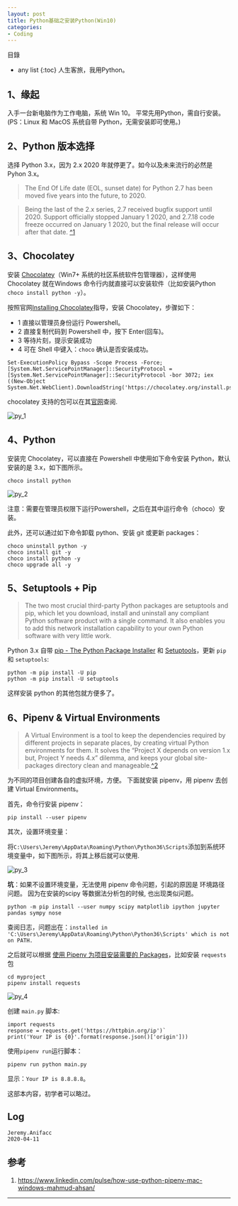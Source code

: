 ```yaml
---
layout: post
title: Python基础之安装Python(Win10)
categories:
- Coding
---
```

目錄 
* any list
{:toc}
人生客旅，我用Python。

## 1、缘起

入手一台新电脑作为工作电脑，系统 Win 10。 平常先用Python，需自行安装。 (PS：Linux 和 MacOS 系统自带 Python，无需安装即可使用。)

## 2、Python 版本选择

选择 Python 3.x，因为 2.x 2020 年就停更了。如今以及未来流行的必然是 Pyhon 3.x。

> The End Of Life date (EOL, sunset date) for Python 2.7 has been moved five years into the future, to 2020.

> Being the last of the 2.x series, 2.7 received bugfix support until 2020. Support officially stopped January 1 2020, and 2.7.18 code freeze occurred on January 1 2020, but the final release will occur after that date. [^1][1]

## 3、Chocolatey

安装 [Chocolatey](https://chocolatey.org/why-chocolatey)（Win7+ 系统的社区系统软件包管理器），这样使用 Chocolatey 就在Windows 命令行内就直接可以安装软件（比如安装Python `choco install python -y`）。

按照官网[Installing Chocolatey](https://chocolatey.org/install)指导，安装 Chocolatey，步骤如下：

- 1 直接以管理员身份运行 Powershell。
- 2 直接复制代码到 Powershell 中，按下 Enter(回车)。 
- 3 等待片刻，提示安装成功
- 4 可在 Shell 中键入：`choco` 确认是否安装成功。

```
Set-ExecutionPolicy Bypass -Scope Process -Force; [System.Net.ServicePointManager]::SecurityProtocol = [System.Net.ServicePointManager]::SecurityProtocol -bor 3072; iex ((New-Object System.Net.WebClient).DownloadString('https://chocolatey.org/install.ps1'))`
```

chocolatey 支持的包可以在其[官网](https://chocolatey.org/packages)查阅.

![py_1](https://raw.githubusercontent.com/Anifacc/anifacc.github.io/master/images/py_1_install_chocolatey.png)

## 4、Python

安装完 Chocolatey，可以直接在 Powershell 中使用如下命令安装 Python，默认安装的是 3.x，如下图所示。

```
choco install python
```

![py_2](https://raw.githubusercontent.com/Anifacc/anifacc.github.io/master/images/py_2_install_py.JPG)

注意：需要在管理员权限下运行Powershell，之后在其中运行命令（choco）安装。

此外，还可以通过如下命令卸载 python、安装 git 或更新 packages：

```
choco uninstall python -y
choco install git -y
choco install python -y
choco upgrade all -y
```

## 5、Setuptools + Pip

> The two most crucial third-party Python packages are setuptools and pip, which let you download, install and uninstall any compliant Python software product with a single command. It also enables you to add this network installation capability to your own Python software with very little work.

Python 3.x 自带 [pip - The Python Package Installer](https://pip.pypa.io/en/stable/) 和 [Setuptools](https://github.com/pypa/setuptools)，更新 `pip` 和 `setuptools`:

```
python -m pip install -U pip   
python -m pip install -U setuptools
```

这样安装 python 的其他包就方便多了。

## 6、Pipenv & Virtual Environments

> A Virtual Environment is a tool to keep the dependencies required by different projects in separate places, by creating virtual Python environments for them. It solves the “Project X depends on version 1.x but, Project Y needs 4.x” dilemma, and keeps your global site-packages directory clean and manageable.[^2][2]

为不同的项目创建各自的虚拟环境，方便。 下面就安装 pipenv，用 pipenv 去创建 Virtual Environments。

首先，命令行安装 pipenv：

```
pip install --user pipenv
```

其次，设置环境变量：

将`C:\Users\Jeremy\AppData\Roaming\Python\Python36\Scripts`添加到系统环境变量中，如下图所示，将其上移后就可以使用.

![py_3](https://raw.githubusercontent.com/Anifacc/anifacc.github.io/master/images/py_3_install_pipenv.JPG)


**坑**：如果不设置环境变量，无法使用 pipenv 命令问题，引起的原因是 环境路径问题。 因为在安装的scipy 等数据法分析包的时候, 也出现类似问题。

```
python -m pip install --user numpy scipy matplotlib ipython jupyter pandas sympy nose
```

查阅日志，问题出在：`installed in 'C:\Users\Jeremy\AppData\Roaming\Python\Python36\Scripts' which is not on PATH.`

之后就可以根据 [使用 Pipenv 为项目安装需要的 Packages](https://docs.python-guide.org/dev/virtualenvs/#installing-packages-for-your-project)，比如安装 `requests` 包

```
cd myproject
pipenv install requests
```

![py_4](https://raw.githubusercontent.com/Anifacc/anifacc.github.io/master/images/py_4_using_pipenv.JPG)

创建 `main.py` 脚本:

```
import requests
response = requests.get('https://httpbin.org/ip')`
print('Your IP is {0}'.format(response.json()['origin']))
```

使用`pipenv run`运行脚本：

```
pipenv run python main.py
```

显示：`Your IP is 8.8.8.8`。

这部本内容，初学者可以略过。

## Log

```
Jeremy.Anifacc 
2020-04-11
```

## 参考

1. https://www.linkedin.com/pulse/how-use-python-pipenv-mac-windows-mahmud-ahsan/

---

[1]: https://www.python.org/dev/peps/pep-0373/#id2  
[2]: https://docs.python-guide.org/starting/install3/win/  